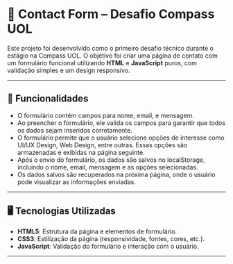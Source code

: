# 📧 Contact Form – Desafio Compass UOL

Este projeto foi desenvolvido como o primeiro desafio técnico durante o estágio na Compass UOL. O objetivo foi criar uma página de contato com um formulário funcional utilizando **HTML** e **JavaScript** puros, com validação simples e um design responsivo.

---

## 🎯 Funcionalidades

- O formulário contém campos para nome, email, e mensagem.
- Ao preencher o formulário, ele valida os campos para garantir que todos os dados sejam inseridos corretamente.
- O formulário permite que o usuário selecione opções de interesse como UI/UX Design, Web Design, entre outras. Essas opções são armazenadas e exibidas na página seguinte.
- Após o envio do formulário, os dados são salvos no localStorage, incluindo o nome, email, mensagem e as opções selecionadas.
- Os dados salvos são recuperados na próxima página, onde o usuário pode visualizar as informações enviadas.

---

## 🖥️ Tecnologias Utilizadas

- **HTML5**: Estrutura da página e elementos de formulário.
- **CSS3**: Estilização da página (responsividade, fontes, cores, etc.).
- **JavaScript**: Validação do formulário e interação com o usuário.

---


